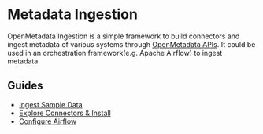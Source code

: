 # Metadata Ingestion

OpenMetadata Ingestion is a simple framework to build connectors and ingest metadata of various systems through [OpenMetadata APIs](../../openmetadata/apis/). It could be used in an orchestration framework(e.g. Apache Airflow) to ingest metadata.

## Guides

* [Ingest Sample Data](ingest-sample-data.md)
* [Explore Connectors & Install](../../openmetadata/connectors/)
* [Configure Airflow](airflow/)
